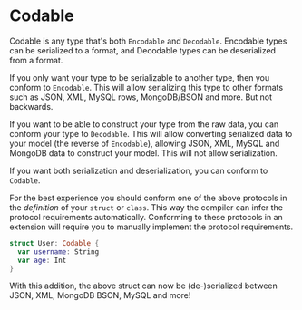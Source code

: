# Codable

Codable is any type that's both `Encodable` and `Decodable`. Encodable types can be serialized to a format, and Decodable types can be deserialized from a format.

If you only want your type to be serializable to another type, then you conform to `Encodable`. This will allow serializing this type to other formats such as JSON, XML, MySQL rows, MongoDB/BSON and more. But not backwards.

If you want to be able to construct your type from the raw data, you can conform your type to `Decodable`. This will allow converting serialized data to your model (the reverse of `Encodable`), allowing JSON, XML, MySQL and MongoDB data to construct your model. This will not allow serialization.

If you want both serialization and deserialization, you can conform to `Codable`.

For the best experience you should conform one of the above protocols in the *definition* of your `struct` or `class`. This way the compiler can infer the protocol requirements automatically. Conforming to these protocols in an extension will require you to manually implement the protocol requirements.

```swift
struct User: Codable {
  var username: String
  var age: Int
}
```

With this addition, the above struct can now be (de-)serialized between JSON, XML, MongoDB BSON, MySQL and more!
